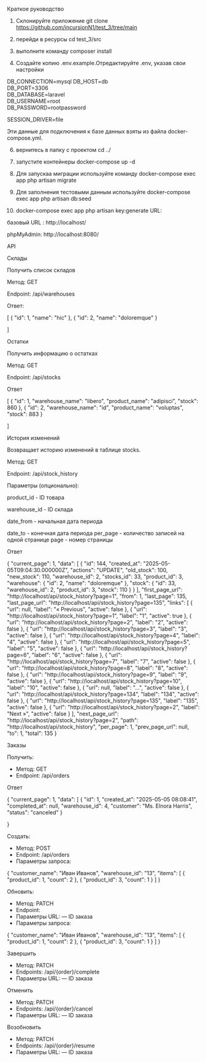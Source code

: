 Краткое руководство

1) Склонируйте приложение git clone https://github.com/incursionN1/test_3/tree/main

2) перейди в ресурсы  cd test_3/src

3) выполните команду composer install

4) Создайте копию .env.example.Отредактируйте .env, указав свои настройки

DB_CONNECTION=mysql
DB_HOST=db  
DB_PORT=3306  
DB_DATABASE=laravel  
DB_USERNAME=root  
DB_PASSWORD=rootpassword

SESSION_DRIVER=file

Эти данные для подключения к базе данных взяты из файла docker-compose.yml.

6) вернитесь в папку с проектом cd ../

7) запустите контейнеры docker-compose up -d

8) Для запускаа миграции используйте команду docker-compose exec app php artisan migrate

9) Для заполнения тестовыми данным используйте docker-compose exec app php artisan db:seed

10) docker-compose exec app php artisan key:generate
URL:  

базовый URL : http://localhost/

phpMyAdmin: http://localhost:8080/

API  

Склады  

Получить список складов

Метод: GET

Endpoint: /api/warehouses

Ответ:

[
  {
    "id": 1,
    "name": "hic"
  },
  {
    "id": 2,
    "name": "doloremque"
  }

]

Остатки  

Получить информацию о остатках

Метод: GET

Endpoint: /api/stocks

Ответ

[
  {
    "id": 1,
    "warehouse_name": "libero",
    "product_name": "adipisci",
    "stock": 860
  },
  {
    "id": 2,
    "warehouse_name": "id",
    "product_name": "voluptas",
    "stock": 883
  }

]

История изменений  

Возвращает историю изменений в таблице stocks.

Метод: GET

Endpoint: /api/stock_history

Параметры (опционально):

product_id - ID товара

warehouse_id - ID склада

date_from - начальная дата периода

date_to - конечная дата периода
per_page - количество записей на одной странице
page - номер страницы

Ответ

{
  "current_page": 1,
  "data": [
    {
      "id": 144,
      "created_at": "2025-05-05T09:04:30.000000Z",
      "actions": "UPDATE",
      "old_stock": 100,
      "new_stock": 110,
      "warehouse_id": 2,
      "stocks_id": 33,
      "product_id": 3,
      "warehouse": {
        "id": 2,
        "name": "doloremque"
      },
      "stock": {
        "id": 33,
        "warehouse_id": 2,
        "product_id": 3,
        "stock": 110
      }
    }
  ],
  "first_page_url": "http://localhost/api/stock_history?page=1",
  "from": 1,
  "last_page": 135,
  "last_page_url": "http://localhost/api/stock_history?page=135",
  "links": [
    {
      "url": null,
      "label": "« Previous",
      "active": false
    },
    {
      "url": "http://localhost/api/stock_history?page=1",
      "label": "1",
      "active": true
    },
    {
      "url": "http://localhost/api/stock_history?page=2",
      "label": "2",
      "active": false
    },
    {
      "url": "http://localhost/api/stock_history?page=3",
      "label": "3",
      "active": false
    },
    {
      "url": "http://localhost/api/stock_history?page=4",
      "label": "4",
      "active": false
    },
    {
      "url": "http://localhost/api/stock_history?page=5",
      "label": "5",
      "active": false
    },
    {
      "url": "http://localhost/api/stock_history?page=6",
      "label": "6",
      "active": false
    },
    {
      "url": "http://localhost/api/stock_history?page=7",
      "label": "7",
      "active": false
    },
    {
      "url": "http://localhost/api/stock_history?page=8",
      "label": "8",
      "active": false
    },
    {
      "url": "http://localhost/api/stock_history?page=9",
      "label": "9",
      "active": false
    },
    {
      "url": "http://localhost/api/stock_history?page=10",
      "label": "10",
      "active": false
    },
    {
      "url": null,
      "label": "...",
      "active": false
    },
    {
      "url": "http://localhost/api/stock_history?page=134",
      "label": "134",
      "active": false
    },
    {
      "url": "http://localhost/api/stock_history?page=135",
      "label": "135",
      "active": false
    },
    {
      "url": "http://localhost/api/stock_history?page=2",
      "label": "Next »",
      "active": false
    }
  ],
  "next_page_url": "http://localhost/api/stock_history?page=2",
  "path": "http://localhost/api/stock_history",
  "per_page": 1,
  "prev_page_url": null,
  "to": 1,
  "total": 135
}

Заказы  

Получить:
  - Метод: GET  
  - Endpoint: /api/orders  

Ответ

{
  "current_page": 1,
  "data": [
    {
      "id": 1,
      "created_at": "2025-05-05 08:08:41",
      "completed_at": null,
      "warehouse_id": 4,
      "customer": "Ms. Elnora Harris",
      "status": "canceled"
    }

}

Создать:
  - Метод: POST  
  - Endpoint: /api/orders  
  - Параметры запроса:  

{
       "customer_name": "Иван Иванов",
       "warehouse_id": "13",
       "items": [
           {
               "product_id": 1,
               "count": 2
           },
           {
               "product_id": 3,
               "count": 1
           }
       ]
   }

Обновить:
  - Метод: PATCH  
  - Endpoint:   
  - Параметры URL:  — ID заказа  
  - Параметры запроса: 

{
       "customer_name": "Иван Иванов",
       "warehouse_id": "13",
       "items": [
           {
               "product_id": 1,
               "count": 2
           },
           {
               "product_id": 3,
               "count": 1
           }
       ]
   }

Завершить
  - Метод: PATCH  
  - Endpoints: /api/{order}/complete 
  - Параметры URL:  — ID заказа

Отменить
  - Метод: PATCH  
  - Endpoints: /api/{order}/cancel
  - Параметры URL:  — ID заказа

Возобновить
  - Метод: PATCH  
  - Endpoints: /api/{order}/resume
  - Параметры URL:  — ID заказа
